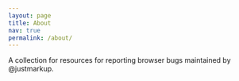 ```yaml
---
layout: page
title: About
nav: true
permalink: /about/
---
```


A collection for resources for reporting browser bugs maintained by @justmarkup.
